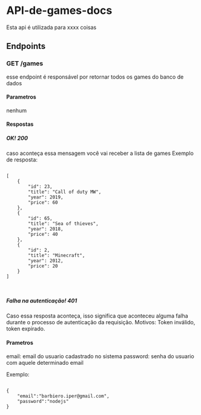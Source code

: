 # API-de-games-docs
Esta api é utilizada para xxxx coisas

## Endpoints
### GET /games
esse endpoint é responsável por retornar todos os games do banco de dados
#### Parametros
nenhum
#### Respostas
##### OK! 200
caso aconteça essa mensagem você vai receber a lista de games
Exemplo de resposta:
```

[
    {
        "id": 23,
        "title": "Call of duty MW",
        "year": 2019,
        "price": 60
    },
    {
        "id": 65,
        "title": "Sea of thieves",
        "year": 2018,
        "price": 40
    },
    {
        "id": 2,
        "title": "Minecraft",
        "year": 2012,
        "price": 20
    }
]
    
    
   ```
##### Falha na autenticação! 401
Caso essa resposta aconteça, isso significa que aconteceu alguma falha durante o processo de autenticação da requisição. Motivos: Token inválido, token expirado.

#### Prametros
email: email do usuario cadastrado no sistema
password: senha do usuario com aquele determinado email

Exemplo:
```

{
    "email":"barbiero.iper@gmail.com",
    "password":"nodejs"
}

```

